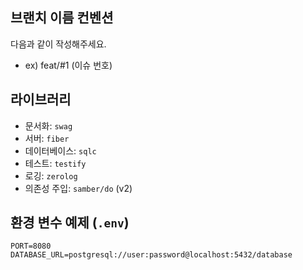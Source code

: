 ## 브랜치 이름 컨벤션
다음과 같이 작성해주세요.
- ex) feat/#1 (이슈 번호)

## 라이브러리
- 문서화: `swag`
- 서버: `fiber`
- 데이터베이스: `sqlc`
- 테스트: `testify`
- 로깅: `zerolog`
- 의존성 주입: `samber/do` (v2)

## 환경 변수 예제 (`.env`)
```env
PORT=8080
DATABASE_URL=postgresql://user:password@localhost:5432/database
```
